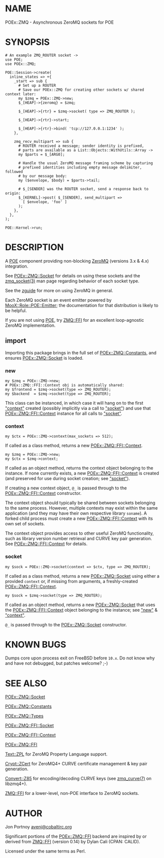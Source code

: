 # NAME

POEx::ZMQ - Asynchronous ZeroMQ sockets for POE

# SYNOPSIS

    # An example ZMQ_ROUTER socket ->
    use POE;
    use POEx::ZMQ;

    POE::Session->create(
      inline_states => +{
        _start => sub {
          # Set up a ROUTER
          # Save our POEx::ZMQ for creating other sockets w/ shared context later:
          my $zmq = POEx::ZMQ->new;
          $_[HEAP]->{zeromq} = $zmq;

          $_[HEAP]->{rtr} = $zmq->socket( type => ZMQ_ROUTER );

          $_[HEAP]->{rtr}->start;

          $_[HEAP]->{rtr}->bind( 'tcp://127.0.0.1:1234' );
        },

        zmq_recv_multipart => sub {
          # ROUTER received a message; sender identity is prefixed,
          # parts are available as a List::Objects::WithUtils::Array ->
          my $parts = $_[ARG0];

          # Handle the usual ZeroMQ message framing scheme by capturing
          # prefixed identities including empty message delimiter, followed
          # by our message body:
          my ($envelope, $body) = $parts->tail;

          # $_[SENDER] was the ROUTER socket, send a response back to origin:
          $_[KERNEL]->post( $_[SENDER], send_multipart =>
            [ $envelope, 'foo' ]
          );
        },
      },
    );

    POE::Kernel->run;

# DESCRIPTION

A [POE](https://metacpan.org/pod/POE) component providing non-blocking [ZeroMQ](http://www.zeromq.org)
(versions 3.x & 4.x) integration.

See [POEx::ZMQ::Socket](https://metacpan.org/pod/POEx::ZMQ::Socket) for details on using these sockets and the
[zmq\_socket(3)](http://man.he.net/man3/zmq_socket) man page regarding behavior of each socket type.

See the [zguide](http://zguide.zeromq.org) for more on using ZeroMQ in
general.

Each ZeroMQ socket is an event emitter powered by [MooX::Role::POE::Emitter](https://metacpan.org/pod/MooX::Role::POE::Emitter);
the documentation for that distribution is likely to be helpful.

If you are not using [POE](https://metacpan.org/pod/POE), try [ZMQ::FFI](https://metacpan.org/pod/ZMQ::FFI) for an excellent loop-agnostic
ZeroMQ implementation.

## import 

Importing this package brings in the full set of [POEx::ZMQ::Constants](https://metacpan.org/pod/POEx::ZMQ::Constants), and
ensures [POEx::ZMQ::Socket](https://metacpan.org/pod/POEx::ZMQ::Socket) is loaded.

### new

    my $zmq = POEx::ZMQ->new;
    # POEx::ZMQ::FFI::Context obj is automatically shared:
    my $frontend = $zmq->socket(type => ZMQ_ROUTER);
    my $backend  = $zmq->socket(type => ZMQ_ROUTER);

This class can be instanced, in which case it will hang on to the first
["context"](#context) created (possibly implicitly via a call to ["socket"](#socket)) and use
that [POEx::ZMQ::FFI::Context](https://metacpan.org/pod/POEx::ZMQ::FFI::Context) instance for all calls to ["socket"](#socket).

### context

    my $ctx = POEx::ZMQ->context(max_sockets => 512);

If called as a class method, returns a new [POEx::ZMQ::FFI::Context](https://metacpan.org/pod/POEx::ZMQ::FFI::Context).

    my $zmq = POEx::ZMQ->new;
    my $ctx = $zmq->context;

If called as an object method, returns the context object belonging to the
instance. If none currently exists, a new [POEx::ZMQ::FFI::Context](https://metacpan.org/pod/POEx::ZMQ::FFI::Context) is
created (and preserved for use during socket creation; see ["socket"](#socket)).

If creating a new context object, `@_` is passed through to the
[POEx::ZMQ::FFI::Context](https://metacpan.org/pod/POEx::ZMQ::FFI::Context) constructor.

The context object should typically be shared between sockets belonging to the
same process. However, multiple contexts may exist within the same
application (and they may have their own respective library `soname`).
A forked child process must create a new [POEx::ZMQ::FFI::Context](https://metacpan.org/pod/POEx::ZMQ::FFI::Context) with its
own set of sockets.

The context object provides access to other useful ZeroMQ functionality, such
as library version number retrieval and CURVE key pair generation. See
[POEx::ZMQ::FFI::Context](https://metacpan.org/pod/POEx::ZMQ::FFI::Context) for details.

### socket

    my $sock = POEx::ZMQ->socket(context => $ctx, type => ZMQ_ROUTER);

If called as a class method, returns a new [POEx::ZMQ::Socket](https://metacpan.org/pod/POEx::ZMQ::Socket) using either
a provided `context` or, if missing from arguments, a freshly-created
[POEx::ZMQ::FFI::Context](https://metacpan.org/pod/POEx::ZMQ::FFI::Context).

    my $sock = $zmq->socket(type => ZMQ_ROUTER);

If called as an object method, returns a new [POEx::ZMQ::Socket](https://metacpan.org/pod/POEx::ZMQ::Socket) that uses
the [POEx::ZMQ::FFI::Context](https://metacpan.org/pod/POEx::ZMQ::FFI::Context) object belonging to the instance; see
["new"](#new) & ["context"](#context).

`@_` is passed through to the [POEx::ZMQ::Socket](https://metacpan.org/pod/POEx::ZMQ::Socket) constructor.

# KNOWN BUGS

Dumps core upon process exit on FreeBSD before `10.x`. Do not know why and
have not debugged, but patches welcome? ;-)

# SEE ALSO

[POEx::ZMQ::Socket](https://metacpan.org/pod/POEx::ZMQ::Socket)

[POEx::ZMQ::Constants](https://metacpan.org/pod/POEx::ZMQ::Constants)

[POEx::ZMQ::Types](https://metacpan.org/pod/POEx::ZMQ::Types)

[POEx::ZMQ::FFI::Socket](https://metacpan.org/pod/POEx::ZMQ::FFI::Socket)

[POEx::ZMQ::FFI::Context](https://metacpan.org/pod/POEx::ZMQ::FFI::Context)

[POEx::ZMQ::FFI](https://metacpan.org/pod/POEx::ZMQ::FFI)

[Text::ZPL](https://metacpan.org/pod/Text::ZPL) for ZeroMQ Property Language support.

[Crypt::ZCert](https://metacpan.org/pod/Crypt::ZCert) for ZeroMQ4+ CURVE certificate management & key pair
generation.

[Convert::Z85](https://metacpan.org/pod/Convert::Z85) for encoding/decoding CURVE keys (see [zmq\_curve(7)](http://man.he.net/man7/zmq_curve) on
libzmq4+).

[ZMQ::FFI](https://metacpan.org/pod/ZMQ::FFI) for a lower-level, non-POE interface to ZeroMQ sockets.

# AUTHOR

Jon Portnoy <avenj@cobaltirc.org>

Significant portions of the [POEx::ZMQ::FFI](https://metacpan.org/pod/POEx::ZMQ::FFI) backend are inspired by or
derived from [ZMQ::FFI](https://metacpan.org/pod/ZMQ::FFI) (version 0.14) by Dylan Cali (CPAN: CALID).

Licensed under the same terms as Perl.

